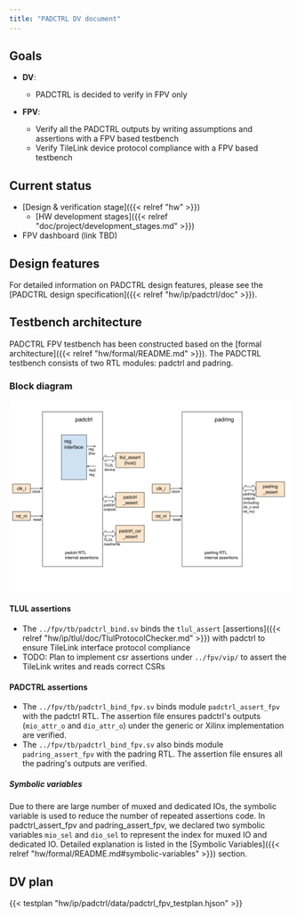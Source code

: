 ```yaml
---
title: "PADCTRL DV document"
---
```


## Goals
* **DV**:
  * PADCTRL is decided to verify in FPV only

* **FPV**:
  * Verify all the PADCTRL outputs by writing assumptions and assertions with a FPV based testbench
  * Verify TileLink device protocol compliance with a FPV based testbench

## Current status
* [Design & verification stage]({{< relref "hw" >}})
  * [HW development stages]({{< relref "doc/project/development_stages.md" >}})
* FPV dashboard (link TBD)

## Design features
For detailed information on PADCTRL design features, please see the
[PADCTRL design specification]({{< relref "hw/ip/padctrl/doc" >}}).

## Testbench architecture
PADCTRL FPV testbench has been constructed based on the [formal architecture]({{< relref "hw/formal/README.md" >}}).
The PADCTRL testbench consists of two RTL modules: padctrl and padring.

### Block diagram
![Block diagram](fpv.svg)

#### TLUL assertions
* The `../fpv/tb/padctrl_bind.sv` binds the `tlul_assert` [assertions]({{< relref "hw/ip/tlul/doc/TlulProtocolChecker.md" >}}) with padctrl to ensure TileLink interface protocol compliance
* TODO: Plan to implement csr assertions under `../fpv/vip/` to assert the TileLink writes and reads correct CSRs

#### PADCTRL assertions
* The `../fpv/tb/padctrl_bind_fpv.sv` binds module `padctrl_assert_fpv` with the padctrl RTL.
The assertion file ensures padctrl's outputs (`mio_attr_o` and `dio_attr_o`) under the generic or Xilinx implementation are verified.
* The `../fpv/tb/padctrl_bind_fpv.sv` also binds module `padring_assert_fpv` with the padring RTL.
The assertion file ensures all the padring's outputs are verified.

##### Symbolic variables
Due to there are large number of muxed and dedicated IOs, the symbolic variable is used to reduce the number of repeated assertions code.
In padctrl_assert_fpv and padring_assert_fpv, we declared two symbolic variables `mio_sel` and `dio_sel` to represent the index for muxed IO and dedicated IO.
Detailed explanation is listed in the [Symbolic Variables]({{< relref "hw/formal/README.md#symbolic-variables" >}}) section.

## DV plan
{{< testplan "hw/ip/padctrl/data/padctrl_fpv_testplan.hjson" >}}

